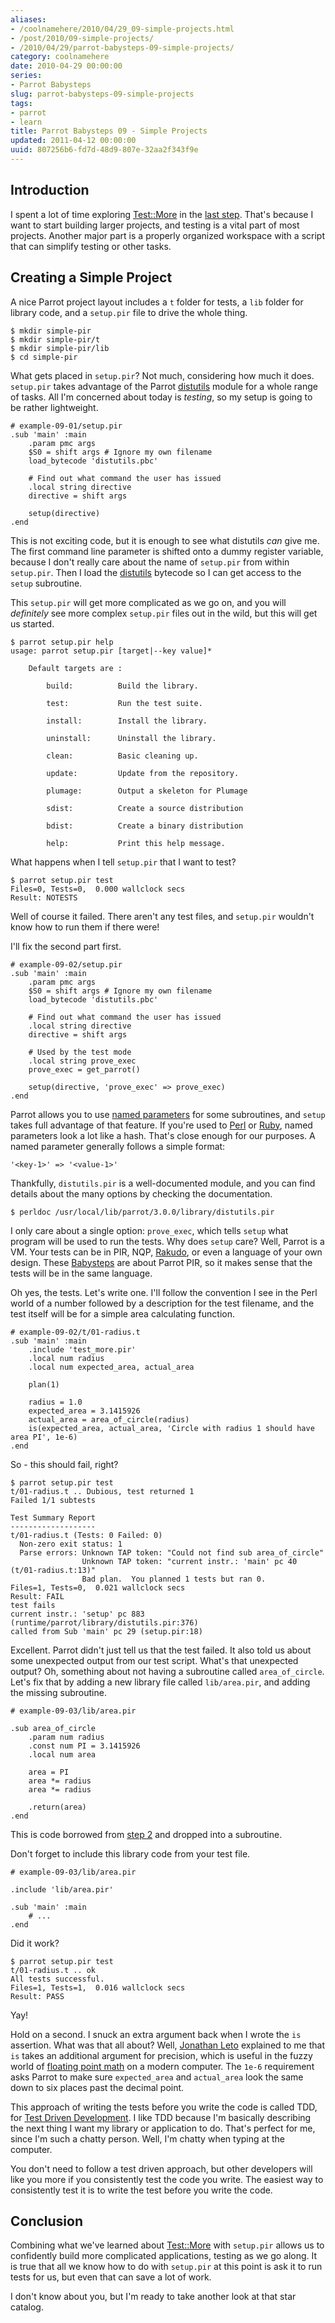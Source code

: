 ```yaml
---
aliases:
- /coolnamehere/2010/04/29_09-simple-projects.html
- /post/2010/09-simple-projects/
- /2010/04/29/parrot-babysteps-09-simple-projects/
category: coolnamehere
date: 2010-04-29 00:00:00
series:
- Parrot Babysteps
slug: parrot-babysteps-09-simple-projects
tags:
- parrot
- learn
title: Parrot Babysteps 09 - Simple Projects
updated: 2011-04-12 00:00:00
uuid: 807256b6-fd7d-48d9-807e-32aa2f343f9e
---
```


[Test::More]: https://github.com/parrot/parrot/blob/RELEASE_3_0_0/runtime/parrot/library/Test/More.pir
[distutils]: https://github.com/parrot/parrot/blob/RELEASE_3_0_0/runtime/parrot/library/distutils.pir
[last step]: /post/2009/12/parrot-babysteps-08-testing-with-testmore

## Introduction

I spent a lot of time exploring [Test::More][] in the [last step][]. That's because
I want to start building larger projects, and testing is a vital part of most
projects. Another major part is a properly organized workspace with a script that
can simplify testing or other tasks.

## Creating a Simple Project

A nice Parrot project layout includes a `t` folder for tests, a `lib` folder for
library code, and a `setup.pir` file to drive the whole thing.

    $ mkdir simple-pir
    $ mkdir simple-pir/t
    $ mkdir simple-pir/lib
    $ cd simple-pir

What gets placed in `setup.pir`? Not much, considering how much it does.
`setup.pir` takes advantage of the Parrot [distutils][] module for a whole range
of tasks. All I'm concerned about today is *testing*, so my setup is going to be
rather lightweight.


    # example-09-01/setup.pir
    .sub 'main' :main
        .param pmc args
        $S0 = shift args # Ignore my own filename
        load_bytecode 'distutils.pbc'

        # Find out what command the user has issued
        .local string directive
        directive = shift args

        setup(directive)
    .end

This is not exciting code, but it is enough to see what distutils *can* give me.
The first command line parameter is shifted onto a dummy register variable, 
because I don't really care about the name of `setup.pir` from within
`setup.pir`.  Then I load the [distutils][] bytecode so I can get access to the `setup` subroutine. 

This `setup.pir` will get more complicated as we go on, and you will
*definitely* see more complex `setup.pir` files out in the wild, but this will
get us started.

    $ parrot setup.pir help
    usage: parrot setup.pir [target|--key value]*

        Default targets are :

            build:          Build the library.

            test:           Run the test suite.

            install:        Install the library.

            uninstall:      Uninstall the library.

            clean:          Basic cleaning up.

            update:         Update from the repository.

            plumage:        Output a skeleton for Plumage

            sdist:          Create a source distribution

            bdist:          Create a binary distribution

            help:           Print this help message.


What happens when I tell `setup.pir` that I want to test?

    $ parrot setup.pir test
    Files=0, Tests=0,  0.000 wallclock secs
    Result: NOTESTS

Well of course it failed. There aren't any test files, and `setup.pir` wouldn't
know how to run them if there were!

I'll fix the second part first.

    # example-09-02/setup.pir
    .sub 'main' :main
        .param pmc args
        $S0 = shift args # Ignore my own filename
        load_bytecode 'distutils.pbc'

        # Find out what command the user has issued
        .local string directive
        directive = shift args

        # Used by the test mode
        .local string prove_exec
        prove_exec = get_parrot()

        setup(directive, 'prove_exec' => prove_exec)
    .end

[named parameters]: http://docs.parrot.org/parrot/latest/html/docs/book/pir/ch06_subroutines.pod.html#Named_Parameters
[Perl]: /tag/perl/
[Ruby]: /tag/ruby/

Parrot allows you to use [named parameters][] for some subroutines, and `setup`
takes full advantage of that feature. If you're used to [Perl][] or [Ruby][],
named parameters look a lot like a hash. That's close enough for our purposes. A
named parameter generally follows a simple format:

    '<key-1>' => '<value-1>'

Thankfully, `distutils.pir` is a well-documented module, and you
can find details about the many options by checking the documentation.

    $ perldoc /usr/local/lib/parrot/3.0.0/library/distutils.pir

[Rakudo]: /tag/rakudo/
[Babysteps]: /post/2009/07/parrot-babysteps


I only care about a single option: `prove_exec`, which tells `setup` what program 
will be used to run the tests. Why does `setup` care? Well, Parrot is a VM. Your 
tests can be in PIR, NQP, [Rakudo][], or even a language of your own design.
These [Babysteps][] are about Parrot PIR, so it makes sense that the tests will be in
the same language.

Oh yes, the tests. Let's write one. I'll follow the convention I see in the Perl
world of a number followed by a description for the test filename, and the test
itself will be for a simple area calculating function.

    # example-09-02/t/01-radius.t
    .sub 'main' :main
        .include 'test_more.pir'
        .local num radius
        .local num expected_area, actual_area

        plan(1)

        radius = 1.0
        expected_area = 3.1415926
        actual_area = area_of_circle(radius)
        is(expected_area, actual_area, 'Circle with radius 1 should have area PI', 1e-6)
    .end

So - this should fail, right?

    $ parrot setup.pir test
    t/01-radius.t .. Dubious, test returned 1
    Failed 1/1 subtests 

    Test Summary Report
    -------------------
    t/01-radius.t (Tests: 0 Failed: 0)
      Non-zero exit status: 1
      Parse errors: Unknown TAP token: "Could not find sub area_of_circle"
                    Unknown TAP token: "current instr.: 'main' pc 40
    (t/01-radius.t:13)"
                    Bad plan.  You planned 1 tests but ran 0.
    Files=1, Tests=0,  0.021 wallclock secs
    Result: FAIL
    test fails
    current instr.: 'setup' pc 883 (runtime/parrot/library/distutils.pir:376)
    called from Sub 'main' pc 29 (setup.pir:18)

Excellent. Parrot didn't just tell us that the test failed. It also told us
about some unexpected output from our test script. What's that unexpected
output? Oh, something about not having a subroutine called `area_of_circle`.
Let's fix that by adding a new library file called `lib/area.pir`, and adding
the missing subroutine.

    # example-09-03/lib/area.pir

    .sub area_of_circle
        .param num radius
        .const num PI = 3.1415926
        .local num area

        area = PI
        area *= radius
        area *= radius

        .return(area)
    .end

[step 2]: /post/2009/07/parrot-babysteps-02-variables-and-types

This is code borrowed from [step 2][] and dropped into a subroutine.

Don't forget to include this library code from your test file.

    # example-09-03/lib/area.pir

    .include 'lib/area.pir'

    .sub 'main' :main
        # ...
    .end

Did it work?

    $ parrot setup.pir test
    t/01-radius.t .. ok
    All tests successful.
    Files=1, Tests=1,  0.016 wallclock secs
    Result: PASS

Yay!

[Jonathan Leto]: http://leto.net

Hold on a second. I snuck an extra argument back when I wrote the `is` assertion. What was that
all about? Well, [Jonathan Leto][] explained to me that `is` takes an additional argument
for precision, which is useful in the fuzzy world of [floating point 
math](http://en.wikipedia.org/wiki/Floating_point#Accuracy_problems) on
a modern computer. The `1e-6` requirement asks Parrot to make sure `expected_area`
and `actual_area` look the same down to six places past the decimal point.

[Test Driven Development]: http://en.wikipedia.org/wiki/Test-driven_development

This approach of writing the tests before you write the code is called TDD, for
[Test Driven Development][]. I like TDD because I'm basically describing the next
thing I want my library or application to do. That's perfect for me, since I'm such
a chatty person. Well, I'm chatty when typing at the computer. 

You don't need to follow a
test driven approach, but other developers will like you more if you consistently
test the code you write. The easiest way to consistently test it is to write the
test before you write the code.

## Conclusion

Combining what we've learned about [Test::More][] with `setup.pir` allows us to
confidently build more complicated applications, testing as we go along. It is
true that all we know how to do with `setup.pir` at this point is ask it to run
tests for us, but even that can save a lot of work.

I don't know about you, but I'm ready to take another look at that star catalog.
